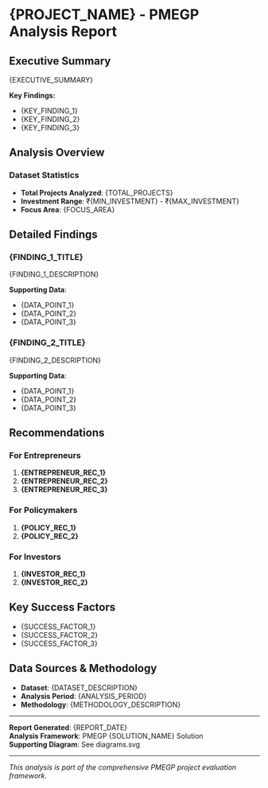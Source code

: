 # {PROJECT_NAME} - PMEGP Analysis Report

## Executive Summary
{EXECUTIVE_SUMMARY}

**Key Findings:**
- {KEY_FINDING_1}
- {KEY_FINDING_2}  
- {KEY_FINDING_3}

## Analysis Overview

### Dataset Statistics
- **Total Projects Analyzed**: {TOTAL_PROJECTS}
- **Investment Range**: ₹{MIN_INVESTMENT} - ₹{MAX_INVESTMENT}
- **Focus Area**: {FOCUS_AREA}

## Detailed Findings

### {FINDING_1_TITLE}
{FINDING_1_DESCRIPTION}

**Supporting Data**:
- {DATA_POINT_1}
- {DATA_POINT_2}
- {DATA_POINT_3}

### {FINDING_2_TITLE}
{FINDING_2_DESCRIPTION}

**Supporting Data**:
- {DATA_POINT_1}
- {DATA_POINT_2}
- {DATA_POINT_3}

## Recommendations

### For Entrepreneurs
1. **{ENTREPRENEUR_REC_1}**
2. **{ENTREPRENEUR_REC_2}**
3. **{ENTREPRENEUR_REC_3}**

### For Policymakers
1. **{POLICY_REC_1}**
2. **{POLICY_REC_2}**

### For Investors
1. **{INVESTOR_REC_1}**
2. **{INVESTOR_REC_2}**

## Key Success Factors
- {SUCCESS_FACTOR_1}
- {SUCCESS_FACTOR_2}
- {SUCCESS_FACTOR_3}

## Data Sources & Methodology
- **Dataset**: {DATASET_DESCRIPTION}
- **Analysis Period**: {ANALYSIS_PERIOD}
- **Methodology**: {METHODOLOGY_DESCRIPTION}

---

**Report Generated**: {REPORT_DATE}  
**Analysis Framework**: PMEGP {SOLUTION_NAME} Solution  
**Supporting Diagram**: See diagrams.svg

---

*This analysis is part of the comprehensive PMEGP project evaluation framework.*
